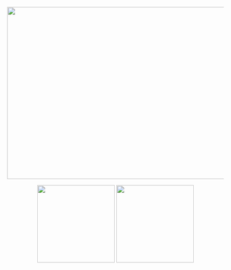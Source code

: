 


<p align="center">
  <kbd>
  <img width="800" height="400" src="https://media3.giphy.com/media/oYQ9HRm5Mo7VXeMNVR/giphy.gif?cid=790b76115023f566701cdf1bc6ab6353d668b31b9142c000&rid=giphy.gif&ct=g">
  </kbd>
    </p>
<p align="center">
<img height="180em" src="https://github-readme-stats.vercel.app/api/top-langs/?username=swiftmg0d&layout=demo&theme=radical" align = "center"/>
<img height="180em" src="https://github-readme-stats.vercel.app/api?username=swiftmg0d&show_icons=true&theme=radical" align = "center"/>
</p>

